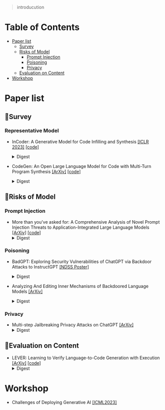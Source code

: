 > introducution

# Table of Contents
- [Paper list](#Paper-list)
  - [Survey](#survey)
  - [Risks of Model](#Risks-of-Model)
    - [Prompt Injection](#Prompt-Injection)
    - [Poisoning](#Poisoning)
    - [Privacy](#Privacy)
  - [Evaluation on Content](#Evaluation-on-Content)
- [Workshop](#Workshop)

# Paper list

## 📌Survey

### Representative Model

- InCoder: A Generative Model for Code Infilling and Synthesis [[ICLR 2023]](http://arxiv.org/abs/2204.05999) [[code]](https://github.com/dpfried/incoder)
  <details><summary>Digest</summary>

- CodeGen: An Open Large Language Model for Code with Multi-Turn Program Synthesis [[ArXiv]](https://arxiv.org/abs/2203.13474) [[code]](https://github.com/salesforce/CodeGen)
  <details><summary>Digest</summary>

## 🧯Risks of Model

### Prompt Injection

- More than you've asked for: A Comprehensive Analysis of Novel Prompt Injection Threats to Application-Integrated Large Language Models [[ArXiv]](https://arxiv.org/abs/2302.12173) [[code]](https://github.com/greshake/lm-safety)
  <details><summary>Digest</summary>

### Poisoning

- BadGPT: Exploring Security Vulnerabilities of ChatGPT via Backdoor Attacks to InstructGPT [[NDSS Poster]](https://arxiv.org/abs/2304.12298) 
  <details><summary>Digest</summary>

- Analyzing And Editing Inner Mechanisms of Backdoored Language Models [[ArXiv]](http://arxiv.org/abs/2302.12461)
  <details><summary>Digest</summary>

### Privacy
- Multi-step Jailbreaking Privacy Attacks on ChatGPT [[ArXiv]](http://arxiv.org/abs/2304.05197)
  <details><summary>Digest</summary> 

## 🎄Evaluation on Content
- LEVER: Learning to Verify Language-to-Code Generation with Execution [[ArXiv]](https://arxiv.org/abs/2302.08468) [[code]](https://github.com/niansong1996/lever)
  <details><summary>Digest</summary>

# Workshop
- Challenges of Deploying Generative AI [[ICML2023]](https://deployinggenerativeai.github.io/index)
